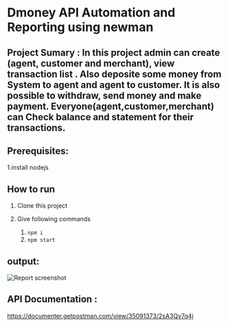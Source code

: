 # Dmoney API Automation and Reporting using newman 

## Project Sumary : In this project admin can create (agent, customer and merchant), view transaction list . Also deposite some money from System to agent and agent to customer. It is also possible to withdraw, send money and make payment. Everyone(agent,customer,merchant) can Check balance and statement for their transactions.

## Prerequisites:
1.install nodejs

## How to run 
1. Clone this project
2. Give following commands

   1. ``` npm i ```
   2. ``` npm start ```

## output:
![Report screenshot ](https://github.com/Subrinaferdous/dmoney-newman-report-/assets/171265716/26193d9a-a3de-4e1e-8724-bd693fa6be94)


## API Documentation :
https://documenter.getpostman.com/view/35091373/2sA3Qv7q4j
